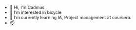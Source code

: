 - 👋 Hi, I’m Cadmus
- 👀 I’m interested in bicycle
- 🌱 I’m currently learning IA, Project management at coursera.
- 📫 

<!---
Cadmus-design/Cadmus-design is a ✨ special ✨ repository because its `README.md` (this file) appears on your GitHub profile.
You can click the Preview link to take a look at your changes.
--->
